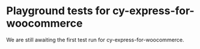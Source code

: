 # Playground tests for cy-express-for-woocommerce
We are still awaiting the first test run for cy-express-for-woocommerce.
